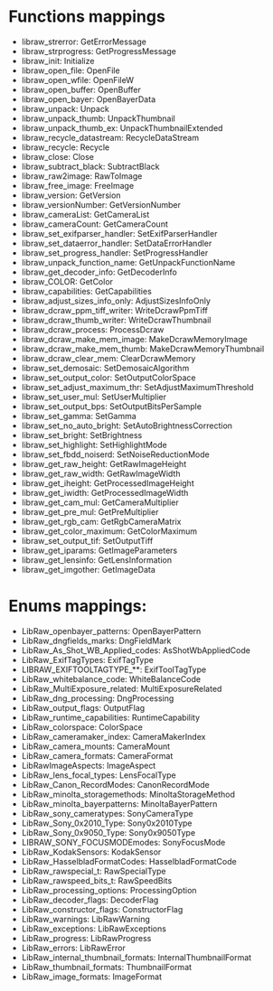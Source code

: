 # Functions mappings
* libraw_strerror: GetErrorMessage
* libraw_strprogress: GetProgressMessage
* libraw_init: Initialize
* libraw_open_file: OpenFile
* libraw_open_wfile: OpenFileW
* libraw_open_buffer: OpenBuffer
* libraw_open_bayer: OpenBayerData
* libraw_unpack: Unpack
* libraw_unpack_thumb: UnpackThumbnail
* libraw_unpack_thumb_ex: UnpackThumbnailExtended
* libraw_recycle_datastream: RecycleDataStream
* libraw_recycle: Recycle
* libraw_close: Close
* libraw_subtract_black: SubtractBlack
* libraw_raw2image: RawToImage
* libraw_free_image: FreeImage
* libraw_version: GetVersion
* libraw_versionNumber: GetVersionNumber
* libraw_cameraList: GetCameraList
* libraw_cameraCount: GetCameraCount
* libraw_set_exifparser_handler: SetExifParserHandler
* libraw_set_dataerror_handler: SetDataErrorHandler
* libraw_set_progress_handler: SetProgressHandler
* libraw_unpack_function_name: GetUnpackFunctionName
* libraw_get_decoder_info: GetDecoderInfo
* libraw_COLOR: GetColor
* libraw_capabilities: GetCapabilities
* libraw_adjust_sizes_info_only: AdjustSizesInfoOnly
* libraw_dcraw_ppm_tiff_writer: WriteDcrawPpmTiff
* libraw_dcraw_thumb_writer: WriteDcrawThumbnail
* libraw_dcraw_process: ProcessDcraw
* libraw_dcraw_make_mem_image: MakeDcrawMemoryImage
* libraw_dcraw_make_mem_thumb: MakeDcrawMemoryThumbnail
* libraw_dcraw_clear_mem: ClearDcrawMemory
* libraw_set_demosaic: SetDemosaicAlgorithm
* libraw_set_output_color: SetOutputColorSpace
* libraw_set_adjust_maximum_thr: SetAdjustMaximumThreshold
* libraw_set_user_mul: SetUserMultiplier
* libraw_set_output_bps: SetOutputBitsPerSample
* libraw_set_gamma: SetGamma
* libraw_set_no_auto_bright: SetAutoBrightnessCorrection
* libraw_set_bright: SetBrightness
* libraw_set_highlight: SetHighlightMode
* libraw_set_fbdd_noiserd: SetNoiseReductionMode
* libraw_get_raw_height: GetRawImageHeight
* libraw_get_raw_width: GetRawImageWidth
* libraw_get_iheight: GetProcessedImageHeight
* libraw_get_iwidth: GetProcessedImageWidth
* libraw_get_cam_mul: GetCameraMultiplier
* libraw_get_pre_mul: GetPreMultiplier
* libraw_get_rgb_cam: GetRgbCameraMatrix
* libraw_get_color_maximum: GetColorMaximum
* libraw_set_output_tif: SetOutputTiff
* libraw_get_iparams: GetImageParameters
* libraw_get_lensinfo: GetLensInformation
* libraw_get_imgother: GetImageData

# Enums mappings:
* LibRaw_openbayer_patterns: OpenBayerPattern
* LibRaw_dngfields_marks: DngFieldMark
* LibRaw_As_Shot_WB_Applied_codes: AsShotWbAppliedCode
* LibRaw_ExifTagTypes: ExifTagType
* LIBRAW_EXIFTOOLTAGTYPE_**: ExifToolTagType
* LibRaw_whitebalance_code: WhiteBalanceCode
* LibRaw_MultiExposure_related: MultiExposureRelated
* LibRaw_dng_processing: DngProcessing
* LibRaw_output_flags: OutputFlag
* LibRaw_runtime_capabilities: RuntimeCapability
* LibRaw_colorspace: ColorSpace
* LibRaw_cameramaker_index: CameraMakerIndex
* LibRaw_camera_mounts: CameraMount
* LibRaw_camera_formats: CameraFormat
* LibRawImageAspects: ImageAspect
* LibRaw_lens_focal_types: LensFocalType
* LibRaw_Canon_RecordModes: CanonRecordMode
* LibRaw_minolta_storagemethods: MinoltaStorageMethod
* LibRaw_minolta_bayerpatterns: MinoltaBayerPattern
* LibRaw_sony_cameratypes: SonyCameraType
* LibRaw_Sony_0x2010_Type: Sony0x2010Type
* LibRaw_Sony_0x9050_Type: Sony0x9050Type
* LIBRAW_SONY_FOCUSMODEmodes: SonyFocusMode
* LibRaw_KodakSensors: KodakSensor
* LibRaw_HasselbladFormatCodes: HasselbladFormatCode
* LibRaw_rawspecial_t: RawSpecialType
* LibRaw_rawspeed_bits_t: RawSpeedBits
* LibRaw_processing_options: ProcessingOption
* LibRaw_decoder_flags: DecoderFlag
* LibRaw_constructor_flags: ConstructorFlag
* LibRaw_warnings: LibRawWarning
* LibRaw_exceptions: LibRawExceptions
* LibRaw_progress: LibRawProgress
* LibRaw_errors: LibRawError
* LibRaw_internal_thumbnail_formats: InternalThumbnailFormat
* LibRaw_thumbnail_formats: ThumbnailFormat
* LibRaw_image_formats: ImageFormat